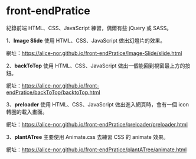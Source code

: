 # front-endPratice
紀錄前端 HTML、CSS、JavaScript 練習，偶爾有些 jQuery 或 SASS。

1、**Image Slide** 使用 HTML、CSS、JavaScript 做出幻燈片的效果。

網址：https://alice-nor.github.io/front-endPratice/Image-Slide/slide.html


2、**backToTop** 使用 HTML、CSS、JavaScript 做出一個能回到視窗最上方的按鈕。

網址：https://alice-nor.github.io/front-endPratice/backToTop/backtoTop.html


3、**preloader** 使用 HTML、CSS、JavaScript 做出進入網頁時，會有一個 icon 轉圈的載入畫面。

網址：https://alice-nor.github.io/front-endPratice/preloader/preloader.html


3、**plantATree** 主要使用 Animate.css 去練習 CSS 的 animate 效果。

網址：https://alice-nor.github.io/front-endPratice/plantATree/animate.html
